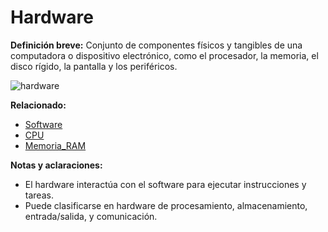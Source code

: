 # Hardware

**Definición breve:**
Conjunto de componentes físicos y tangibles de una computadora o dispositivo electrónico, como el procesador, la memoria, el disco rígido, la pantalla y los periféricos.

![hardware](hardware.png)

**Relacionado:**
- [Software](Software.md)
- [CPU](CPU.md)
- [Memoria_RAM](Memoria_RAM.md)

**Notas y aclaraciones:**
- El hardware interactúa con el software para ejecutar instrucciones y tareas.
- Puede clasificarse en hardware de procesamiento, almacenamiento, entrada/salida, y comunicación.